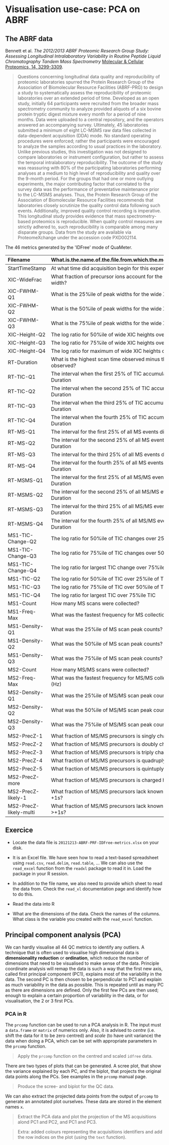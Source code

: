 # Visualisation use-case: PCA on ABRF

## The ABRF data

Bennett et al. *The 2012/2013 ABRF Proteomic Research Group Study:
Assessing Longitudinal Intralaboratory Variability in Routine Peptide
Liquid Chromatography Tandem Mass Spectrometry*
[Molecular & Cellular Proteomics, 14, 3299-3309](http://www.mcponline.org/content/14/12/3299.short).

> Questions concerning longitudinal data quality and reproducibility
> of proteomic laboratories spurred the Protein Research Group of the
> Association of Biomolecular Resource Facilities (ABRF-PRG) to design
> a study to systematically assess the reproducibility of proteomic
> laboratories over an extended period of time. Developed as an open
> study, initially 64 participants were recruited from the broader
> mass spectrometry community to analyze provided aliquots of a six
> bovine protein tryptic digest mixture every month for a period of
> nine months. Data were uploaded to a central repository, and the
> operators answered an accompanying survey. Ultimately, 45
> laboratories submitted a minimum of eight LC-MSMS raw data files
> collected in data-dependent acquisition (DDA) mode. No standard
> operating procedures were enforced; rather the participants were
> encouraged to analyze the samples according to usual practices in
> the laboratory. Unlike previous studies, this investigation was not
> designed to compare laboratories or instrument configuration, but
> rather to assess the temporal intralaboratory reproducibility. The
> outcome of the study was reassuring with 80% of the participating
> laboratories performing analyses at a medium to high level of
> reproducibility and quality over the 9-month period. For the groups
> that had one or more outlying experiments, the major contributing
> factor that correlated to the survey data was the performance of
> preventative maintenance prior to the LC-MSMS analyses. Thus, the
> Protein Research Group of the Association of Biomolecular Resource
> Facilities recommends that laboratories closely scrutinize the
> quality control data following such events. Additionally, improved
> quality control recording is imperative. This longitudinal study
> provides evidence that mass spectrometry-based proteomics is
> reproducible. When quality control measures are strictly adhered to,
> such reproducibility is comparable among many disparate groups. Data
> from the study are available via ProteomeXchange under the accession
> code PXD002114.

The 46 metrics generated by the 'IDFree' mode of QuaMeter.


|Filename               |What.is.the.name.of.the.file.from.which.the.metrics.were.computed.          |
|:----------------------|:---------------------------------------------------------------------------|
|StartTimeStamp         |At what time did acquisition begin for this experiment?                     |
|XIC-WideFrac           |What fraction of precursor ions account for the top half of all peak width? |
|XIC-FWHM-Q1            |What is the 25%ile of peak widths for the wide XICs?                        |
|XIC-FWHM-Q2            |What is the 50%ile of peak widths for the wide XICs?                        |
|XIC-FWHM-Q3            |What is the 75%ile of peak widths for the wide XICs?                        |
|XIC-Height-Q2          |The log ratio for 50%ile of wide XIC heights over 25%ile of heights.        |
|XIC-Height-Q3          |The log ratio for 75%ile of wide XIC heights over 50%ile of heights.        |
|XIC-Height-Q4          |The log ratio for maximum of wide XIC heights over 75%ile of heights.       |
|RT-Duration            |What is the highest scan time observed minus the lowest scan time observed? |
|RT-TIC-Q1              |The interval when the first 25% of TIC accumulates divided by RT-Duration   |
|RT-TIC-Q2              |The interval when the second 25% of TIC accumulates divided by RT-Duration  |
|RT-TIC-Q3              |The interval when the third 25% of TIC accumulates divided by RT-Duration   |
|RT-TIC-Q4              |The interval when the fourth 25% of TIC accumulates divided by RT-Duration  |
|RT-MS-Q1               |The interval for the first 25% of all MS events divided by RT-Duration      |
|RT-MS-Q2               |The interval for the second 25% of all MS events divided by RT-Duration     |
|RT-MS-Q3               |The interval for the third 25% of all MS events divided by RT-Duration      |
|RT-MS-Q4               |The interval for the fourth 25% of all MS events divided by RT-Duration     |
|RT-MSMS-Q1             |The interval for the first 25% of all MS/MS events divided by RT-Duration   |
|RT-MSMS-Q2             |The interval for the second 25% of all MS/MS events divided by RT-Duration  |
|RT-MSMS-Q3             |The interval for the third 25% of all MS/MS events divided by RT-Duration   |
|RT-MSMS-Q4             |The interval for the fourth 25% of all MS/MS events divided by RT-Duration  |
|MS1-TIC-Change-Q2      |The log ratio for 50%ile of TIC changes over 25%ile of TIC changes          |
|MS1-TIC-Change-Q3      |The log ratio for 75%ile of TIC changes over 50%ile of TIC changes          |
|MS1-TIC-Change-Q4      |The log ratio for largest TIC change over 75%ile of TIC changes             |
|MS1-TIC-Q2             |The log ratio for 50%ile of TIC over 25%ile of TIC                          |
|MS1-TIC-Q3             |The log ratio for 75%ile of TIC over 50%ile of TIC                          |
|MS1-TIC-Q4             |The log ratio for largest TIC over 75%ile TIC                               |
|MS1-Count              |How many MS scans were collected?                                           |
|MS1-Freq-Max           |What was the fastest frequency for MS collection in any minute? (Hz)        |
|MS1-Density-Q1         |What was the 25%ile of MS scan peak counts?                                 |
|MS1-Density-Q2         |What was the 50%ile of MS scan peak counts?                                 |
|MS1-Density-Q3         |What was the 75%ile of MS scan peak counts?                                 |
|MS2-Count              |How many MS/MS scans were collected?                                        |
|MS2-Freq-Max           |What was the fastest frequency for MS/MS collection in any minute? (Hz)     |
|MS2-Density-Q1         |What was the 25%ile of MS/MS scan peak counts?                              |
|MS2-Density-Q2         |What was the 50%ile of MS/MS scan peak counts?                              |
|MS2-Density-Q3         |What was the 75%ile of MS/MS scan peak counts?                              |
|MS2-PrecZ-1            |What fraction of MS/MS precursors is singly charged?                        |
|MS2-PrecZ-2            |What fraction of MS/MS precursors is doubly charged?                        |
|MS2-PrecZ-3            |What fraction of MS/MS precursors is triply charged?                        |
|MS2-PrecZ-4            |What fraction of MS/MS precursors is quadruply charged?                     |
|MS2-PrecZ-5            |What fraction of MS/MS precursors is quintuply charged?                     |
|MS2-PrecZ-more         |What fraction of MS/MS precursors is charged higher than +5?                |
|MS2-PrecZ-likely-1     |What fraction of MS/MS precursors lack known charge but look like +1s?      |
|MS2-PrecZ-likely-multi |What fraction of MS/MS precursors lack known charge but look like >+1s?     |

## Exercice



* Locate the data file is `20121213-ABRF-PRF-IDFree-metrics.xlsx` on your disk.



* It is an Excel file. We have seen how to read a text-based
  spreadsheet using `read.csv`, `read.delim`, `read.table`, ...  We
  can also use the `read_excel` function from the `readxl` package to
  read it in. Load the package in your R session.


* In addition to the file name, we also need to provide which sheet to
  read the data from. Check the `read_xl` documentation page and
  identify how to do this.


* Read the data into R



* What are the dimensions of the data. Check the names of the
  columns. What class is the variable you created with the
  `read_excel` function.



## Principal component analysis (PCA)

We can hardly visualise all 44 QC metrics to
identify any outliers. A technique that is often used to visualise
high dimensional data is **dimensionality reduction** or
**ordination**, which reduce the number of dimensions that need to be
visualised to make sense of the data. Principle coordinate analysis
will remap the data is such a way that the first new axis, called
first principal component (PC1), explains most of the variability in
the data. The second PC is then chosen to be perpendicular to PC1 and
explain as much variability in the data as possible. This is repeated
until as many PC as there are dimensions are defined. Only the first
few PCs are then used; enough to explain a certain proportion of
variability in the data, or for visualisation, the 2 or 3 first PCs.

### PCA in R

The `prcomp` function can be used to run a PCA analysis in R. The
input must a `data.frame` or `matrix` of numerics only. Also, it is
advised to *centre* (i.e. shift the data for it to be zero centred)
and *scale* (to have unit variance) the data when doing a PCA, which
can be set with appropriate parameters in the `prcomp` function.

> Apply the `prcomp` function on the centred and scaled `idfree` data.



There are two types of plots that can be generated. A scree plot, that
show the variance explained by each PC, and the biplot, that projects
the original data points along the PCs. See examples in the `prcomp`
manual page.

> Produce the scree- and biplot for the QC data.



We can also extract the projected data points from the output of
`prcomp` to generate an annotated plot ourselves. These data are
stored in the element names `x`. 

> Extract the PCA data and plot the projection of the MS acquisitions
> alond PC1 and PC2, and PC1 and PC3. 



> Extra: added colours representing the acquisitions identifiers and
> add the row indices on the plot (using the `text` function).


